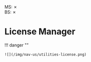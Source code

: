 <br>
MS: &#x2717;
<br>
BS: &#x2717;

# License Manager

!!! danger ""

    ![](/img/nav-us/utilities-license.png)